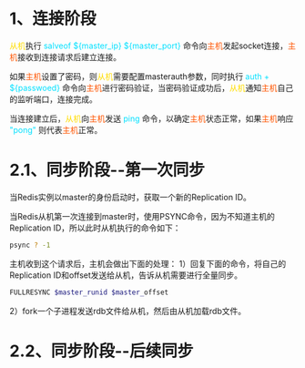 
# 1、连接阶段

<font color="FFDD00">从机</font>执行 <font color="00E0FF">salveof ${master_ip} ${master_port}</font> 命令向<font color="FF5500">主机</font>发起socket连接，<font color="FF5500">主机</font>接收到连接请求后建立连接。

如果<font color="FF5500">主机</font>设置了密码，则<font color="FFDD00">从机</font>需要配置masterauth参数，同时执行 <font color="00E0FF">auth + ${passwoed}</font> 命令向<font color="FF5500">主机</font>进行密码验证，当密码验证成功后，<font color="FFDD00">从机</font>通知<font color="FF5500">主机</font>自己的监听端口，连接完成。

当连接建立后，<font color="FFDD00">从机</font>向<font color="FF5500">主机</font>发送 <font color="00E0FF"> ping </font>命令，以确定<font color="FF5500">主机</font>状态正常，如果<font color="FF5500">主机</font>响应 <font color="00E0FF">"pong"</font> 则代表<font color="FF5500">主机</font>正常。

# 2.1、同步阶段--第一次同步

当Redis实例以master的身份启动时，获取一个新的Replication ID。

当Redis从机第一次连接到master时，使用PSYNC命令，因为不知道主机的Replication ID，所以此时从机执行的命令如下：
```bash 
psync ? -1
```
主机收到这个请求后，主机会做出下面的处理：
1）回复下面的命令，将自己的Replication ID和offset发送给从机，告诉从机需要进行全量同步。
```bash
FULLRESYNC $master_runid $master_​offset
```
2）fork一个子进程发送rdb文件给从机，然后由从机加载rdb文件。

# 2.2、同步阶段--后续同步

